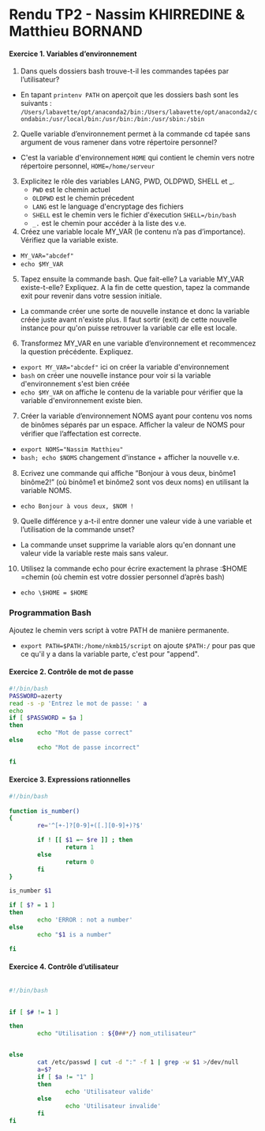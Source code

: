 # Rendu TP2 - Nassim KHIRREDINE & Matthieu BORNAND

#### Exercice 1. Variables d’environnement
1. Dans quels dossiers bash trouve-t-il les commandes tapées par l’utilisateur?
- En tapant ```printenv PATH``` on aperçoit que les dossiers bash sont les suivants :
```/Users/labavette/opt/anaconda2/bin:/Users/labavette/opt/anaconda2/condabin:/usr/local/bin:/usr/bin:/bin:/usr/sbin:/sbin```
2. Quelle variable d’environnement permet à la commande cd tapée sans argument de vous ramener dans votre répertoire personnel?
- C'est la variable d'environnement ```HOME``` qui contient le chemin vers notre répertoire personnel, ```HOME=/home/serveur```
3. Explicitez le rôle des variables LANG, PWD, OLDPWD, SHELL et _.
    * ```PWD``` est le chemin actuel
    * ```OLDPWD``` est le chemin précedent
    * ```LANG``` est le language d'encryptage des fichiers
    * ```SHELL``` est le chemin vers le fichier d'éxecution ```SHELL=/bin/bash```
    * ```_.``` est le chemin pour accéder à la liste des v.e.
4. Créez une variable locale MY_VAR (le contenu n’a pas d’importance). Vérifiez que la variable existe.
- ```MY_VAR="abcdef"```
- ```echo $MY_VAR```
5. Tapez ensuite la commande bash. Que fait-elle? La variable MY_VAR existe-t-elle? Expliquez. A la fin de cette question, tapez la commande exit pour revenir dans votre session initiale.
- La commande créer une sorte de nouvelle instance et donc la variable créée juste avant n'existe plus. Il faut sortir (exit) de cette nouvelle instance pour qu'on puisse retrouver la variable car elle est locale.
6. Transformez MY_VAR en une variable d’environnement et recommencez la question précédente. Expliquez.
- ```export MY_VAR="abcdef"``` ici on créer la variable d'environnement
- ```bash``` on créer une nouvelle instance pour voir si la variable d'environnement s'est bien créée
- ```echo $MY_VAR``` on affiche le contenu de la variable pour vérifier que la variable d'environnement existe bien.
7. Créer la variable d’environnement NOMS ayant pour contenu vos noms de binômes séparés par un espace. Aﬀicher la valeur de NOMS pour vérifier que l’affectation est correcte.
- ```export NOMS="Nassim Matthieu"```
- ```bash; echo $NOMS``` changement d'instance + afficher la nouvelle v.e.
8. Ecrivez une commande qui aﬀiche ”Bonjour à vous deux, binôme1 binôme2!” (où binôme1 et binôme2 sont vos deux noms) en utilisant la variable NOMS.
- ```echo Bonjour à vous deux, $NOM !```
9. Quelle différence y a-t-il entre donner une valeur vide à une variable et l’utilisation de la commande unset?
- La commande unset supprime la variable alors qu'en donnant une valeur vide la variable reste mais sans valeur.
10. Utilisez la commande echo pour écrire exactement la phrase :$HOME =chemin (où chemin est votre dossier personnel d’après bash)
- ```echo \$HOME = $HOME```

### Programmation Bash
Ajoutez le chemin vers script à votre PATH de manière permanente.
- ```export PATH=$PATH:/home/nkmb15/script``` on ajoute ```$PATH:/``` pour pas que ce qu'il y a dans la variable parte, c'est pour "append".
#### Exercice 2. Contrôle de mot de passe
```bash
#!/bin/bash
PASSWORD=azerty
read -s -p 'Entrez le mot de passe: ' a
echo
if [ $PASSWORD = $a ]
then
        echo "Mot de passe correct"
else
        echo "Mot de passe incorrect"

fi
```
#### Exercice 3. Expressions rationnelles
```bash
#!/bin/bash
  
function is_number()
{
        re='^[+-]?[0-9]+([.][0-9]+)?$'

        if ! [[ $1 =~ $re ]] ; then
                return 1
        else
                return 0
        fi
}

is_number $1

if [ $? = 1 ]
then
        echo 'ERROR : not a number'
else
        echo "$1 is a number"

fi
```

#### Exercice 4. Contrôle d’utilisateur

```bash

#!/bin/bash
  

if [ $# != 1 ]

then
        echo "Utilisation : ${0##*/} nom_utilisateur" 


else
        cat /etc/passwd | cut -d ":" -f 1 | grep -w $1 >/dev/null
        a=$?
        if [ $a != "1" ]
        then
                echo 'Utilisateur valide'
        else
                echo 'Utilisateur invalide'
        fi
fi

```

